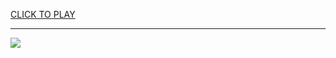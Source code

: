 
<a href="https://premium76.site?title=snake_game_'&ref=12M">CLICK TO PLAY</a></h3>
<hr>

<a href="https://premium76.site?title=snake_game_'&ref=12M"><img src="https://clearcache.store/games.png"></a>


